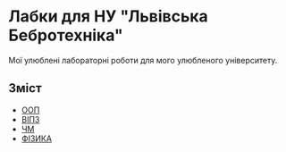 # Лабки для НУ "Львівська Бебротехніка"
Мої улюблені лабораторні роботи для мого улюбленого університету.

## Зміст
- [ООП](12/oop)
- [ВІПЗ](12/ise)
- [ЧМ](12/nm)
- [ФІЗИКА](12/physics)
